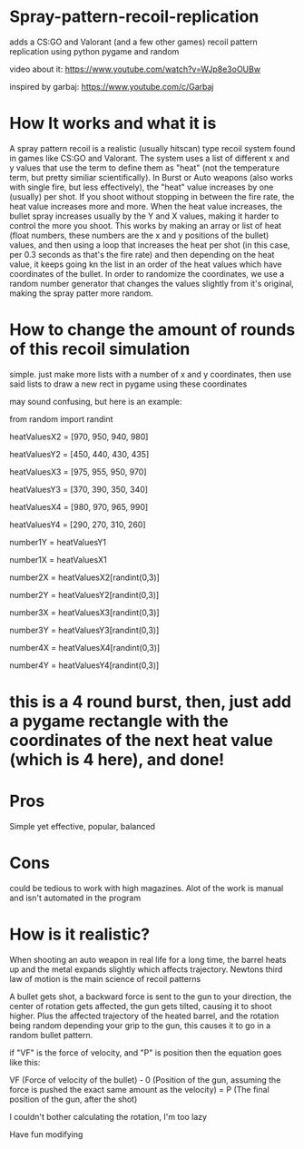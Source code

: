 # Spray-pattern-recoil-replication

adds a CS:GO and Valorant (and a few other games) recoil pattern replication using python pygame and random

video about it:
https://www.youtube.com/watch?v=WJp8e3oOUBw

inspired by garbaj:
https://www.youtube.com/c/Garbaj


# How It works and what it is

A spray pattern recoil is a realistic (usually hitscan) type recoil system found in games like CS:GO and Valorant.
The system uses a list of different x and y values that use the term to define them as "heat" (not the temperature term, but pretty similiar scientifically).
In Burst or Auto weapons (also works with single fire, but less effectively), the "heat" value increases by one (usually) per shot. If you shoot without stopping in between the fire rate, the heat value increases more and more. When the heat value increases, the bullet spray increases usually by the Y and X values, making it harder to control the more you shoot. This works by making an array or list of heat (float numbers, these numbers are the x and y positions of the bullet) values, and then using a loop that increases the heat per shot (in this case, per 0.3 seconds as that's the fire rate) and then depending on the heat value, it keeps going kn the list in an order of the heat values which have coordinates of the bullet. In order to randomize the coordinates, we use a random number generator that changes the values slightly from it's original, making the spray patter more random.

# How to change the amount of rounds of this recoil simulation

simple. just make more lists with a number of x and y coordinates, then use said lists to draw a new rect in pygame using these coordinates

may sound confusing, but here is an example:


from random import randint

heatValuesX2 = [970, 950, 940, 980]

heatValuesY2 = [450, 440, 430, 435]

heatValuesX3 = [975, 955, 950, 970]

heatValuesY3 = [370, 390, 350, 340]

heatValuesX4 = [980, 970, 965, 990]

heatValuesY4 = [290, 270, 310, 260]

number1Y = heatValuesY1

number1X = heatValuesX1

number2X = heatValuesX2[randint(0,3)]

number2Y = heatValuesY2[randint(0,3)]

number3X = heatValuesX3[randint(0,3)]

number3Y = heatValuesY3[randint(0,3)]

number4X = heatValuesX4[randint(0,3)]

number4Y = heatValuesY4[randint(0,3)]

# this is a 4 round burst, then, just add a pygame rectangle with the coordinates of the next heat value (which is 4 here), and done!

# Pros
Simple yet effective, popular, balanced

# Cons
could be tedious to work with high magazines. Alot of the work is manual and isn't automated in the program

# How is it realistic?
When shooting an auto weapon in real life for a long time, the barrel heats up and the metal expands slightly which affects trajectory.
Newtons third law of motion is the main science of recoil patterns

A bullet gets shot, a backward force is sent to the gun to your direction, the center of rotation gets affected, the gun gets tilted, causing it to shoot higher. Plus the affected trajectory of the heated barrel, and the rotation being random depending your grip to the gun, this causes it to go in a random bullet pattern.

if "VF" is the force of velocity, and "P" is position then the equation goes like this:

VF (Force of velocity of the bullet) - 0 (Position of the gun, assuming the force is pushed the exact same amount as the velocity) = P (The final position of the gun, after the shot)

I couldn't bother calculating the rotation, I'm too lazy

Have fun modifying
